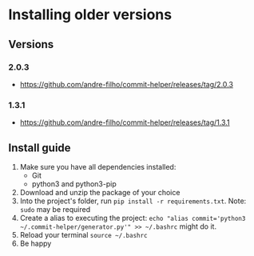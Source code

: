 # Installing older versions

## Versions

### 2.0.3

- https://github.com/andre-filho/commit-helper/releases/tag/2.0.3

### 1.3.1

- https://github.com/andre-filho/commit-helper/releases/tag/1.3.1

## Install guide

1. Make sure you have all dependencies installed:
   - Git
   - python3 and python3-pip
2. Download and unzip the package of your choice
3. Into the project's folder, run `pip install -r requirements.txt`. Note: `sudo` may be required
4. Create a alias to executing the project: `echo "alias commit='python3 ~/.commit-helper/generator.py'" >> ~/.bashrc` might do it.
5. Reload your terminal `source ~/.bashrc`
6. Be happy